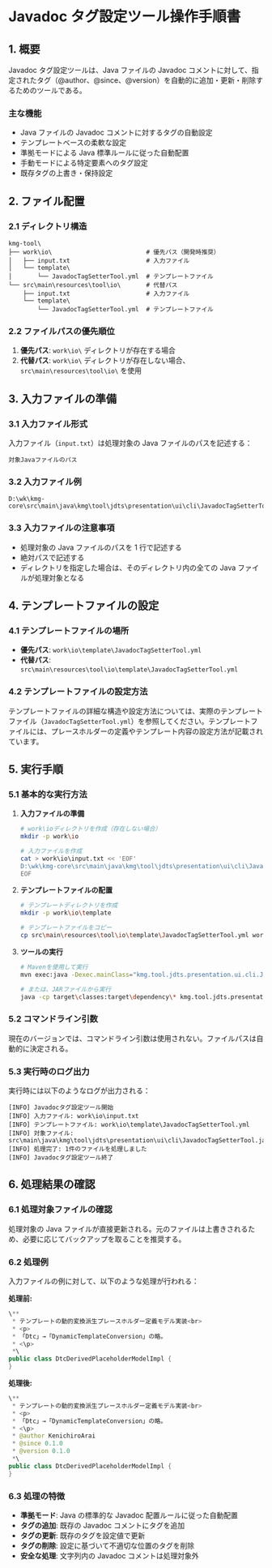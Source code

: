 # Javadoc タグ設定ツール操作手順書

## 1. 概要

Javadoc タグ設定ツールは、Java ファイルの Javadoc コメントに対して、指定されたタグ（@author、@since、@version）を自動的に追加・更新・削除するためのツールである。

### 主な機能

- Java ファイルの Javadoc コメントに対するタグの自動設定
- テンプレートベースの柔軟な設定
- 準拠モードによる Java 標準ルールに従った自動配置
- 手動モードによる特定要素へのタグ設定
- 既存タグの上書き・保持設定

## 2. ファイル配置

### 2.1 ディレクトリ構造

```text
kmg-tool\
├── work\io\                          # 優先パス（開発時推奨）
│   ├── input.txt                     # 入力ファイル
│   └── template\
│       └── JavadocTagSetterTool.yml  # テンプレートファイル
└── src\main\resources\tool\io\       # 代替パス
    ├── input.txt                     # 入力ファイル
    └── template\
        └── JavadocTagSetterTool.yml  # テンプレートファイル
```

### 2.2 ファイルパスの優先順位

1. **優先パス**: `work\io\` ディレクトリが存在する場合
2. **代替パス**: `work\io\` ディレクトリが存在しない場合、`src\main\resources\tool\io\` を使用

## 3. 入力ファイルの準備

### 3.1 入力ファイル形式

入力ファイル（`input.txt`）は処理対象の Java ファイルのパスを記述する：

```text
対象Javaファイルのパス
```

### 3.2 入力ファイル例

```text
D:\wk\kmg-core\src\main\java\kmg\tool\jdts\presentation\ui\cli\JavadocTagSetterTool.java
```

### 3.3 入力ファイルの注意事項

- 処理対象の Java ファイルのパスを 1 行で記述する
- 絶対パスで記述する
- ディレクトリを指定した場合は、そのディレクトリ内の全ての Java ファイルが処理対象となる

## 4. テンプレートファイルの設定

### 4.1 テンプレートファイルの場所

- **優先パス**: `work\io\template\JavadocTagSetterTool.yml`
- **代替パス**: `src\main\resources\tool\io\template\JavadocTagSetterTool.yml`

### 4.2 テンプレートファイルの設定方法

テンプレートファイルの詳細な構造や設定方法については、実際のテンプレートファイル（`JavadocTagSetterTool.yml`）を参照してください。テンプレートファイルには、プレースホルダーの定義やテンプレート内容の設定方法が記載されています。

## 5. 実行手順

### 5.1 基本的な実行方法

1. **入力ファイルの準備**

   ```bash
   # work\ioディレクトリを作成（存在しない場合）
   mkdir -p work\io

   # 入力ファイルを作成
   cat > work\io\input.txt << 'EOF'
   D:\wk\kmg-core\src\main\java\kmg\tool\jdts\presentation\ui\cli\JavadocTagSetterTool.java
   EOF
   ```

2. **テンプレートファイルの配置**

   ```bash
   # テンプレートディレクトリを作成
   mkdir -p work\io\template

   # テンプレートファイルをコピー
   cp src\main\resources\tool\io\template\JavadocTagSetterTool.yml work\io\template\
   ```

3. **ツールの実行**

   ```bash
   # Mavenを使用して実行
   mvn exec:java -Dexec.mainClass="kmg.tool.jdts.presentation.ui.cli.JavadocTagSetterTool"

   # または、JARファイルから実行
   java -cp target\classes:target\dependency\* kmg.tool.jdts.presentation.ui.cli.JavadocTagSetterTool
   ```

### 5.2 コマンドライン引数

現在のバージョンでは、コマンドライン引数は使用されない。ファイルパスは自動的に決定される。

### 5.3 実行時のログ出力

実行時には以下のようなログが出力される：

```text
[INFO] Javadocタグ設定ツール開始
[INFO] 入力ファイル: work\io\input.txt
[INFO] テンプレートファイル: work\io\template\JavadocTagSetterTool.yml
[INFO] 対象ファイル: src\main\java\kmg\tool\jdts\presentation\ui\cli\JavadocTagSetterTool.java
[INFO] 処理完了: 1件のファイルを処理しました
[INFO] Javadocタグ設定ツール終了
```

## 6. 処理結果の確認

### 6.1 処理対象ファイルの確認

処理対象の Java ファイルが直接更新される。元のファイルは上書きされるため、必要に応じてバックアップを取ることを推奨する。

### 6.2 処理例

入力ファイルの例に対して、以下のような処理が行われる：

**処理前:**

```java
\**
 * テンプレートの動的変換派生プレースホルダー定義モデル実装<br>
 * <p>
 * 「Dtc」→「DynamicTemplateConversion」の略。
 * <\p>
 *\
public class DtcDerivedPlaceholderModelImpl {
}
```

**処理後:**

```java
\**
 * テンプレートの動的変換派生プレースホルダー定義モデル実装<br>
 * <p>
 * 「Dtc」→「DynamicTemplateConversion」の略。
 * <\p>
 * @author KenichiroArai
 * @since 0.1.0
 * @version 0.1.0
 *\
public class DtcDerivedPlaceholderModelImpl {
}
```

### 6.3 処理の特徴

- **準拠モード**: Java の標準的な Javadoc 配置ルールに従った自動配置
- **タグの追加**: 既存の Javadoc コメントにタグを追加
- **タグの更新**: 既存のタグを設定値で更新
- **タグの削除**: 設定に基づいて不適切な位置のタグを削除
- **安全な処理**: 文字列内の Javadoc コメントは処理対象外
